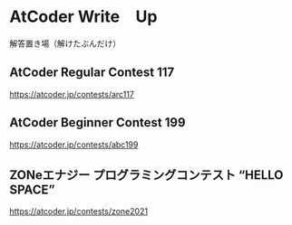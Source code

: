 # AtCoder Write　Up

解答置き場（解けたぶんだけ）

## AtCoder Regular Contest 117

https://atcoder.jp/contests/arc117

## AtCoder Beginner Contest 199

https://atcoder.jp/contests/abc199

## ZONeエナジー プログラミングコンテスト “HELLO SPACE”

https://atcoder.jp/contests/zone2021